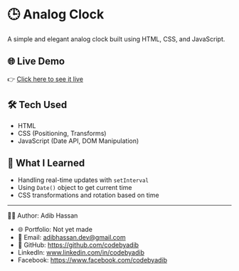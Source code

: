 # 🕒 Analog Clock

A simple and elegant analog clock built using HTML, CSS, and JavaScript.

## 🌐 Live Demo
👉 [Click here to see it live](https://codebyadib.github.io/analog-clock)

## 🛠️ Tech Used
- HTML
- CSS (Positioning, Transforms)
- JavaScript (Date API, DOM Manipulation)

## 🎯 What I Learned
- Handling real-time updates with `setInterval`
- Using `Date()` object to get current time
- CSS transformations and rotation based on time

---

🙋‍♂️ Author: Adib Hassan

- 🌐 Portfolio: Not yet made
- 📧 Email: adibhassan.dev@gmail.com
- 🔗 GitHub: https://github.com/codebyadib
- LinkedIn: www.linkedin.com/in/codebyadib
- Facebook: https://www.facebook.com/codebyadib

